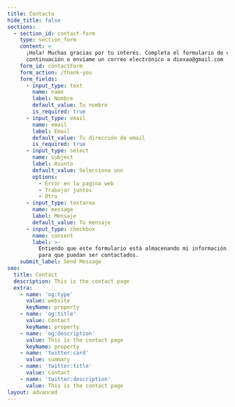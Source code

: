 ```yaml
---
title: Contacto
hide_title: false
sections:
  - section_id: contact-form
    type: section_form
    content: >
      ¡Hola! Muchas gracias por tu interés. Completa el formulario de contacto a
      continuación o envíame un correo electrónico a diexao@gmail.com
    form_id: contactForm
    form_action: /thank-you
    form_fields:
      - input_type: text
        name: name
        label: Nombre
        default_value: Tu nombre
        is_required: true
      - input_type: email
        name: email
        label: Email
        default_value: Tu dirección de email
        is_required: true
      - input_type: select
        name: subject
        label: Asunto
        default_value: Selecciona uno
        options:
          - Error en la pagina web
          - Trabajar juntos
          - Otro
      - input_type: textarea
        name: message
        label: Mensaje
        default_value: Tu mensaje
      - input_type: checkbox
        name: consent
        label: >-
          Entiendo que este formulario está almacenando mi información enviada
          para que puedan ser contactados.
    submit_label: Send Message
seo:
  title: Contact
  description: This is the contact page
  extra:
    - name: 'og:type'
      value: website
      keyName: property
    - name: 'og:title'
      value: Contact
      keyName: property
    - name: 'og:description'
      value: This is the contact page
      keyName: property
    - name: 'twitter:card'
      value: summary
    - name: 'twitter:title'
      value: Contact
    - name: 'twitter:description'
      value: This is the contact page
layout: advanced
---
```

